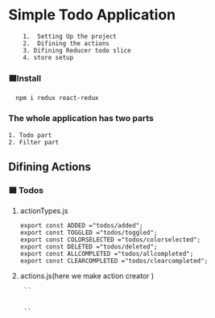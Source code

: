 # Simple Todo Application
        1.  Setting Up the project
        2.  Difining the actions
        3. Difining Reducer todo slice
        4. store setup
 
### 🟩Install 
      npm i redux react-redux

### The whole application has two parts
    1. Todo part
    2. Filter part

## Difining Actions 

### 🟩 Todos 

 1. actionTypes.js
    
        export const ADDED ="todos/added";
        export const TOGGLED ="todos/toggled";
        export const COLORSELECTED ="todos/colorselected";
        export const DELETED ="todos/deleted";
        export const ALLCOMPLETED ="todos/allcompleted";
        export const CLEARCOMPLETED ="todos/clearcompleted";
       
2. actions.js(here we make action creator )

        ``
                
        
        ``
            


